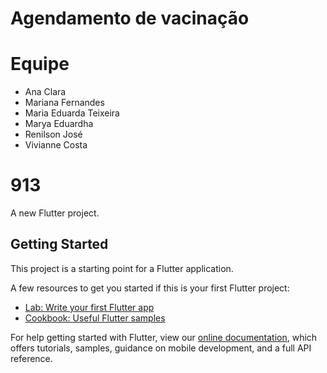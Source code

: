 # Agendamento de vacinação

# Equipe
- Ana Clara
- Mariana Fernandes
- Maria Eduarda Teixeira
- Marya Eduardha
- Renilson José
- Vivianne Costa
# 913

A new Flutter project.

## Getting Started

This project is a starting point for a Flutter application.

A few resources to get you started if this is your first Flutter project:

- [Lab: Write your first Flutter app](https://flutter.dev/docs/get-started/codelab)
- [Cookbook: Useful Flutter samples](https://flutter.dev/docs/cookbook)

For help getting started with Flutter, view our
[online documentation](https://flutter.dev/docs), which offers tutorials,
samples, guidance on mobile development, and a full API reference.
